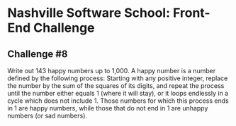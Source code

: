# Nashville Software School: Front-End Challenge

## Challenge #8

Write out 143 happy numbers up to 1,000. A happy number is a number defined by the following process: Starting with any positive integer, replace the number by the sum of the squares of its digits, and repeat the process until the number either equals 1 (where it will stay), or it loops endlessly in a cycle which does not include 1. Those numbers for which this process ends in 1 are happy numbers, while those that do not end in 1 are unhappy numbers (or sad numbers).
